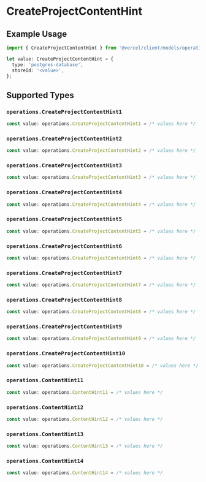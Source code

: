 # CreateProjectContentHint

## Example Usage

```typescript
import { CreateProjectContentHint } from '@vercel/client/models/operations';

let value: CreateProjectContentHint = {
  type: 'postgres-database',
  storeId: '<value>',
};
```

## Supported Types

### `operations.CreateProjectContentHint1`

```typescript
const value: operations.CreateProjectContentHint1 = /* values here */
```

### `operations.CreateProjectContentHint2`

```typescript
const value: operations.CreateProjectContentHint2 = /* values here */
```

### `operations.CreateProjectContentHint3`

```typescript
const value: operations.CreateProjectContentHint3 = /* values here */
```

### `operations.CreateProjectContentHint4`

```typescript
const value: operations.CreateProjectContentHint4 = /* values here */
```

### `operations.CreateProjectContentHint5`

```typescript
const value: operations.CreateProjectContentHint5 = /* values here */
```

### `operations.CreateProjectContentHint6`

```typescript
const value: operations.CreateProjectContentHint6 = /* values here */
```

### `operations.CreateProjectContentHint7`

```typescript
const value: operations.CreateProjectContentHint7 = /* values here */
```

### `operations.CreateProjectContentHint8`

```typescript
const value: operations.CreateProjectContentHint8 = /* values here */
```

### `operations.CreateProjectContentHint9`

```typescript
const value: operations.CreateProjectContentHint9 = /* values here */
```

### `operations.CreateProjectContentHint10`

```typescript
const value: operations.CreateProjectContentHint10 = /* values here */
```

### `operations.ContentHint11`

```typescript
const value: operations.ContentHint11 = /* values here */
```

### `operations.ContentHint12`

```typescript
const value: operations.ContentHint12 = /* values here */
```

### `operations.ContentHint13`

```typescript
const value: operations.ContentHint13 = /* values here */
```

### `operations.ContentHint14`

```typescript
const value: operations.ContentHint14 = /* values here */
```
